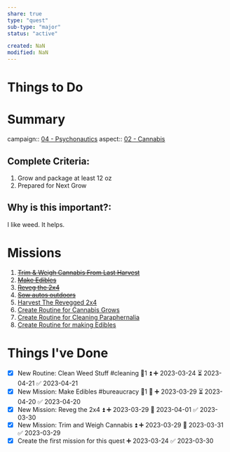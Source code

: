 ```yaml
---
share: true
type: "quest"
sub-type: "major"
status: "active"

created: NaN 
modified: NaN
---
```

 
 
# Things to Do




# Summary
campaign:: [04 - Psychonautics](./04%20-%20Psychonautics.md)
aspect:: [02 - Cannabis](./02%20-%20Cannabis.md)

## Complete Criteria:
1. Grow and package at least 12 oz
2. Prepared for Next Grow

## Why is this important?:
I like weed.  It helps.

# Missions
1. ~~[Trim & Weigh Cannabis From Last Harvest](./Trim%20&%20Weigh%20Cannabis%20From%20Last%20Harvest.md)~~
2. ~~[Make Edibles](./Make%20Edibles.md)~~
3. ~~[Reveg the 2x4](./Reveg%20the%202x4.md)~~
4. ~~[Sow autos outdoors](./Sow%20autos%20outdoors.md)~~
5. [Harvest The Revegged 2x4](./Harvest%20The%20Revegged%202x4.md)
6. [Create Routine for Cannabis Grows](Create%20Routine%20for%20Cannabis%20Grows.md)
7. [Create Routine for Cleaning Paraphernalia](./Create%20Routine%20for%20Cleaning%20Paraphernalia.md)
8. [Create Routine for making Edibles](./Create%20Routine%20for%20making%20Edibles.md)

# Things I've Done
- [x] New Routine: Clean Weed Stuff #cleaning 🥄1 ⏫ ➕ 2023-03-24 ⏳ 2023-04-21 ✅ 2023-04-21
- [x] New Mission: Make Edibles #bureaucracy 🥄1 🔼 ➕ 2023-03-29 ⏳ 2023-04-20 ✅ 2023-04-20
 - [x] New Mission: Reveg the 2x4 ⏫ ➕ 2023-03-29 📅 2023-04-01 ✅ 2023-03-30
- [x] New Mission: Trim and Weigh Cannabis ⏫ ➕ 2023-03-29 📅 2023-03-31 ✅ 2023-03-29
- [x] Create the first mission for this quest ➕ 2023-03-24 ✅ 2023-03-30